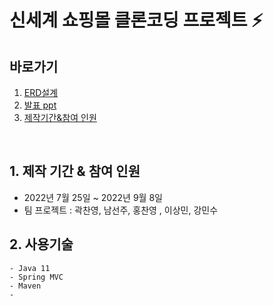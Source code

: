 # 신세계 쇼핑몰 클론코딩 프로젝트 ⚡


## 바로가기 
1. [ERD설계](https://www.erdcloud.com/d/p8ThG9EDiKuHoBR9b)
2. [발표 ppt](https://docs.google.com/presentation/d/1BysIy9GPCD1t2iTpbi8rxEZLubQsccwi-sn1GBdbAoQ/edit#slide=id.p5)
3. [제작기간&참여 인원]()
<br>

## 1. 제작 기간 & 참여 인원
- 2022년 7월 25일 ~ 2022년 9월 8일
- 팀 프로젝트 : 곽찬영, 남선주, 홍찬영 , 이상민, 강민수

## 2. 사용기술 
    - Java 11
    - Spring MVC
    - Maven
    -

